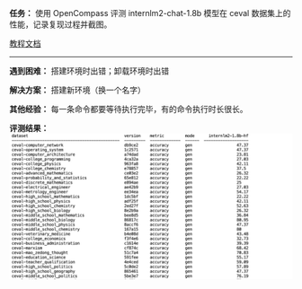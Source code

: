 **任务：** 使用 OpenCompass 评测 internlm2-chat-1.8b 模型在 ceval 数据集上的性能，记录复现过程并截图。

[教程文档](https://github.com/InternLM/Tutorial/blob/camp3/docs/L1/OpenCompass/readme.md)

---

**遇到困难：** 搭建环境时出错；卸载环境时出错

**解决方案：** 搭建新环境（换一个名字）

**其他经验：** 每一条命令都要等待执行完毕，有的命令执行时长很长。

**评测结果：**
![alt text](<截屏2024-08-14 23.51.14.png>)

